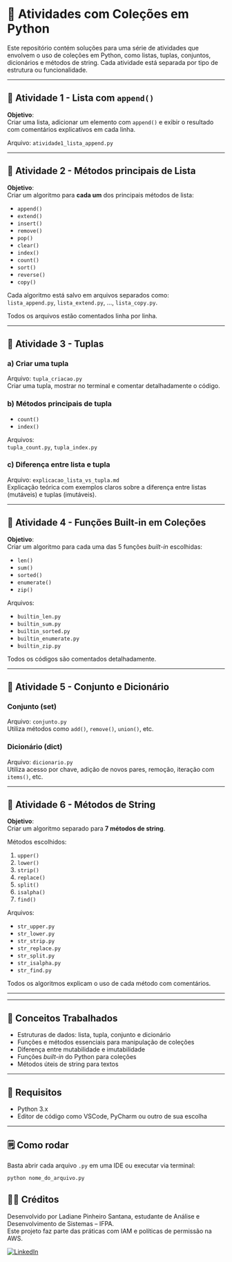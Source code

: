 # 📘 Atividades com Coleções em Python

Este repositório contém soluções para uma série de atividades que envolvem o uso de coleções em Python, como listas, tuplas, conjuntos, dicionários e métodos de string. Cada atividade está separada por tipo de estrutura ou funcionalidade.

---

## 🧩 Atividade 1 - Lista com `append()`

**Objetivo**:  
Criar uma lista, adicionar um elemento com `append()` e exibir o resultado com comentários explicativos em cada linha.

Arquivo: `atividade1_lista_append.py`

---

## 🧪 Atividade 2 - Métodos principais de Lista

**Objetivo**:  
Criar um algoritmo para **cada um** dos principais métodos de lista:
- `append()`
- `extend()`
- `insert()`
- `remove()`
- `pop()`
- `clear()`
- `index()`
- `count()`
- `sort()`
- `reverse()`
- `copy()`

Cada algoritmo está salvo em arquivos separados como:  
`lista_append.py`, `lista_extend.py`, ..., `lista_copy.py`.

Todos os arquivos estão comentados linha por linha.

---

## 🧷 Atividade 3 - Tuplas

### a) Criar uma tupla  
Arquivo: `tupla_criacao.py`  
Criar uma tupla, mostrar no terminal e comentar detalhadamente o código.

### b) Métodos principais de tupla  
- `count()`
- `index()`

Arquivos:  
`tupla_count.py`, `tupla_index.py`

### c) Diferença entre lista e tupla  
Arquivo: `explicacao_lista_vs_tupla.md`  
Explicação teórica com exemplos claros sobre a diferença entre listas (mutáveis) e tuplas (imutáveis).

---

## 🔧 Atividade 4 - Funções Built-in em Coleções

**Objetivo**:  
Criar um algoritmo para cada uma das 5 funções *built-in* escolhidas:
- `len()`
- `sum()`
- `sorted()`
- `enumerate()`
- `zip()`

Arquivos:
- `builtin_len.py`
- `builtin_sum.py`
- `builtin_sorted.py`
- `builtin_enumerate.py`
- `builtin_zip.py`

Todos os códigos são comentados detalhadamente.

---

## 🔗 Atividade 5 - Conjunto e Dicionário

### Conjunto (set)  
Arquivo: `conjunto.py`  
Utiliza métodos como `add()`, `remove()`, `union()`, etc.

### Dicionário (dict)  
Arquivo: `dicionario.py`  
Utiliza acesso por chave, adição de novos pares, remoção, iteração com `items()`, etc.

---

## 📝 Atividade 6 - Métodos de String

**Objetivo**:  
Criar um algoritmo separado para **7 métodos de string**.

Métodos escolhidos:
1. `upper()`
2. `lower()`
3. `strip()`
4. `replace()`
5. `split()`
6. `isalpha()`
7. `find()`

Arquivos:
- `str_upper.py`
- `str_lower.py`
- `str_strip.py`
- `str_replace.py`
- `str_split.py`
- `str_isalpha.py`
- `str_find.py`

Todos os algoritmos explicam o uso de cada método com comentários.

---


---

## 🧠 Conceitos Trabalhados

- Estruturas de dados: lista, tupla, conjunto e dicionário
- Funções e métodos essenciais para manipulação de coleções
- Diferença entre mutabilidade e imutabilidade
- Funções *built-in* do Python para coleções
- Métodos úteis de string para textos

---

## 📎 Requisitos

- Python 3.x
- Editor de código como VSCode, PyCharm ou outro de sua escolha

---

## 🗒️ Como rodar

Basta abrir cada arquivo `.py` em uma IDE ou executar via terminal:

```bash
python nome_do_arquivo.py
```




## 👩‍💻 Créditos

Desenvolvido por Ladiane Pinheiro Santana, estudante de Análise e Desenvolvimento de Sistemas – IFPA.  
Este projeto faz parte das práticas com IAM e políticas de permissão na AWS.

[![LinkedIn](https://img.shields.io/badge/LinkedIn-0077B5?style=flat&logo=linkedin&logoColor=white)](https://linkedin.com/in/ladiane-pinheiro-santana)
